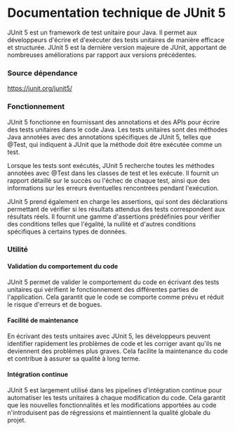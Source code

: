 Documentation technique de JUnit 5
====================================

JUnit 5 est un framework de test unitaire pour Java. Il permet aux développeurs d'écrire et d'exécuter des tests unitaires de manière efficace et structurée. JUnit 5 est la dernière version majeure de JUnit, apportant de nombreuses améliorations par rapport aux versions précédentes.

### Source dépendance

<https://junit.org/junit5/>

### Fonctionnement

JUnit 5 fonctionne en fournissant des annotations et des APIs pour écrire des tests unitaires dans le code Java. Les tests unitaires sont des méthodes Java annotées avec des annotations spécifiques de JUnit 5, telles que @Test, qui indiquent à JUnit que la méthode doit être exécutée comme un test.

Lorsque les tests sont exécutés, JUnit 5 recherche toutes les méthodes annotées avec @Test dans les classes de test et les exécute. Il fournit un rapport détaillé sur le succès ou l'échec de chaque test, ainsi que des informations sur les erreurs éventuelles rencontrées pendant l'exécution.

JUnit 5 prend également en charge les assertions, qui sont des déclarations permettant de vérifier si les résultats attendus des tests correspondent aux résultats réels. Il fournit une gamme d'assertions prédéfinies pour vérifier des conditions telles que l'égalité, la nullité et d'autres conditions spécifiques à certains types de données.

### Utilité

#### Validation du comportement du code

JUnit 5 permet de valider le comportement du code en écrivant des tests unitaires qui vérifient le fonctionnement des différentes parties de l'application. Cela garantit que le code se comporte comme prévu et réduit le risque d'erreurs et de bogues.

#### Facilité de maintenance

En écrivant des tests unitaires avec JUnit 5, les développeurs peuvent identifier rapidement les problèmes de code et les corriger avant qu'ils ne deviennent des problèmes plus graves. Cela facilite la maintenance du code et contribue à assurer sa qualité à long terme.

#### Intégration continue

JUnit 5 est largement utilisé dans les pipelines d'intégration continue pour automatiser les tests unitaires à chaque modification du code. Cela garantit que les nouvelles fonctionnalités et les modifications apportées au code n'introduisent pas de régressions et maintiennent la qualité globale du projet.
